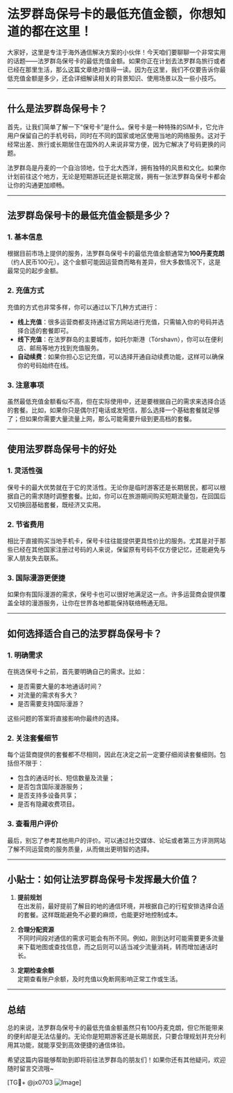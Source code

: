 # 法罗群岛保号卡的最低充值金额，你想知道的都在这里！

大家好，这里是专注于海外通信解决方案的小伙伴！今天咱们要聊聊一个非常实用的话题——法罗群岛保号卡的最低充值金额。如果你正在计划去法罗群岛旅行或者已经在那里生活，那么这篇文章绝对值得一读。因为在这里，我们不仅要告诉你最低充值金额是多少，还会详细解读相关的背景知识、使用场景以及一些小技巧。

---

## 什么是法罗群岛保号卡？

首先，让我们简单了解一下“保号卡”是什么。保号卡是一种特殊的SIM卡，它允许用户保留自己的手机号码，同时在不同的国家或地区使用当地的网络服务。这对于经常出差、旅行或长期居住在国外的人来说非常方便，因为它解决了号码更换的问题。

法罗群岛是丹麦的一个自治领地，位于北大西洋，拥有独特的风景和文化。如果你计划前往这个地方，无论是短期游玩还是长期定居，拥有一张法罗群岛保号卡都会让你的沟通更加顺畅。

---

## 法罗群岛保号卡的最低充值金额是多少？

### 1. 基本信息
根据目前市场上提供的服务，法罗群岛保号卡的最低充值金额通常为**100丹麦克朗**（约人民币100元）。这个金额可能因运营商而略有差异，但大多数情况下，这是最常见的起步金额。

### 2. 充值方式
充值的方式也非常多样，你可以通过以下几种方式进行：
- **线上充值**：很多运营商都支持通过官方网站进行充值，只需输入你的号码并选择合适的套餐即可。
- **线下充值**：在法罗群岛的主要城市，如托尔斯港（Tórshavn），你可以在便利店、邮局等地方找到充值服务。
- **自动续费**：如果你担心忘记充值，可以选择开通自动续费功能，这样可以确保你的号码始终在线。

### 3. 注意事项
虽然最低充值金额看似不高，但在实际使用中，还是要根据自己的需求来选择合适的套餐。比如，如果你只是偶尔打电话或发短信，那么选择一个基础套餐就足够了；但如果你需要大量流量上网，那么可能需要升级到更高档的套餐。

---

## 使用法罗群岛保号卡的好处

### 1. 灵活性强
保号卡的最大优势就在于它的灵活性。无论你是临时游客还是长期居民，都可以根据自己的需求随时调整套餐。比如，你可以在旅游期间购买短期流量包，在回国后又切换回基础套餐，既经济又实用。

### 2. 节省费用
相比于直接购买当地手机卡，保号卡往往能提供更具性价比的服务。尤其是对于那些已经在其他国家注册过号码的人来说，保留原有号码不仅方便记忆，还能避免与家人朋友失去联系。

### 3. 国际漫游更便捷
如果你有国际漫游的需求，保号卡也可以很好地满足这一点。许多运营商会提供覆盖全球的漫游服务，让你在世界各地都能保持联络畅通无阻。

---

## 如何选择适合自己的法罗群岛保号卡？

### 1. 明确需求
在挑选保号卡之前，首先要明确自己的需求。比如：
- 是否需要大量的本地通话时间？
- 对流量的需求有多大？
- 是否需要支持国际漫游？

这些问题的答案将直接影响你最终的选择。

### 2. 关注套餐细节
每个运营商提供的套餐都不尽相同，因此在决定之前一定要仔细阅读套餐细则。包括但不限于：
- 包含的通话时长、短信数量及流量；
- 是否包含国际漫游服务；
- 是否支持多设备共享；
- 是否有隐藏收费项目。

### 3. 查看用户评价
最后，别忘了参考其他用户的评价。可以通过社交媒体、论坛或者第三方评测网站了解不同运营商的服务质量，从而做出更明智的选择。

---

## 小贴士：如何让法罗群岛保号卡发挥最大价值？

1. **提前规划**  
   在出发前，最好提前了解目的地的通信环境，并根据自己的行程安排选择合适的套餐。这样既能避免不必要的麻烦，也能更好地控制成本。

2. **合理分配资源**  
   不同时间段对通信的需求可能会有所不同。例如，刚到达时可能需要更多流量来下载地图或查找信息，而之后则可以适当减少流量消耗，转而增加通话时长。

3. **定期检查余额**  
   定期查看账户余额，及时充值以免断网影响正常工作或生活。

---

## 总结

总的来说，法罗群岛保号卡的最低充值金额虽然只有100丹麦克朗，但它所能带来的便利却是无法估量的。无论你是短期游客还是长期居民，只要合理规划并充分利用其功能，就能享受到高效便捷的通信体验。

希望这篇内容能够帮助到即将前往法罗群岛的朋友们！如果你还有其他疑问，欢迎随时留言交流哦~

[TG💪+ @jx0703 ![Image](https://github.com/user-attachments/assets/dbca1d08-cadb-493c-b0ec-ad6f7a83f270)]